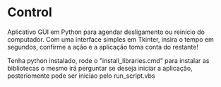 # Control
Aplicativo GUI em Python para agendar desligamento ou reinício do computador. Com uma interface simples em Tkinter, insira o tempo em segundos, confirme a ação e a aplicação toma conta do restante!

Tenha python instalado, rode o "install_libraries.cmd" para instalar as bibliotecas o mesmo irá perguntar se deseja iniciar a aplicação, posteriomente pode ser iniciao pelo run_script.vbs